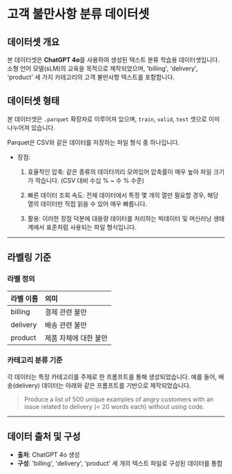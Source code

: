 # 고객 불만사항 분류 데이터셋
## **데이터셋 개요**

본 데이터셋은 **ChatGPT 4o**를 사용하여 생성된 텍스트 분류 학습용 데이터셋입니다. 소형 언어 모델(sLM)의 교육을 목적으로 제작되었으며, 'billing', 'delivery', 'product' 세 가지 카테고리의 고객 불만사항 텍스트를 포함합니다.

## **데이터셋 형태**

본 데이터셋은 `.parquet` 확장자로 이루어져 있으며, `train`, `valid`, `test` 셋으로 이미 나누어져 있습니다.

Parquet은 CSV와 같은 데이터를 저장하는 파일 형식 중 하나입니다.

- 장점:

  1. 효율적인 압축: 같은 종류의 데이터끼리 모여있어 압축률이 매우 높아 파일 크기가 작습니다. (CSV 대비 수십 % ~ 수 % 수준)

  2. 빠른 데이터 조회 속도: 전체 데이터에서 특정 몇 개의 열만 필요할 경우, 해당 열의 데이터만 직접 읽을 수 있어 매우 빠릅니다.

  3. 활용: 이러한 장점 덕분에 대용량 데이터를 처리하는 빅데이터 및 머신러닝 생태계에서 표준처럼 사용되는 파일 형식입니다.

---

## **라벨링 기준**

### **라벨 정의**

| 라벨 이름 | 의미 |
| :--- | :--- |
| billing | 결제 관련 불만 |
| delivery | 배송 관련 불만 |
| product | 제품 자체에 대한 불만 |

### **카테고리 분류 기준**

각 데이터는 특정 카테고리를 주제로 한 프롬프트를 통해 생성되었습니다. 예를 들어, 배송(delivery) 데이터는 아래와 같은 프롬프트를 기반으로 제작되었습니다.

> Produce a list of 500 unique examples of angry customers with an issue related to delivery (< 20 words each) without using code.

---

## **데이터 출처 및 구성**

-   **출처**: ChatGPT 4o 생성
-   **구성**: 'billing', 'delivery', 'product' 세 개의 텍스트 파일로 구성된 데이터를 통합
